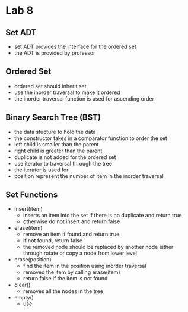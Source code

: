 # Lab 8
## Set ADT
- set ADT provides the interface for the ordered set
- the ADT is provided by professor
## Ordered Set
- ordered set should inherit set
- use the inorder traversal to make it ordered
- the inorder traversal function is used for ascending order
## Binary Search Tree (BST)
- the data stucture to hold the data
- the constructor takes in a comparator function to order the set
- left child is smaller than the parent
- right child is greater than the parent
- duplicate is not added for the ordered set
- use iterator to traversal through the tree
- the iterator is used for
- position represent the number of item in the inorder traversal
## Set Functions
- insert(item)
    - inserts an item into the set if there is no duplicate and return true
    - otherwise do not insert and return false
- erase(item)
    - remove an item if found and return true
    - if not found, return false
    - the removed node should be replaced by another node either through rotate or copy a node from lower level
- erase(position)
    - find the item in the position using inorder traversal
    - removed the item by calling erase(item)
    - return false if the item is not found
- clear()
    - removes all the nodes in the tree
- empty()
    - use 